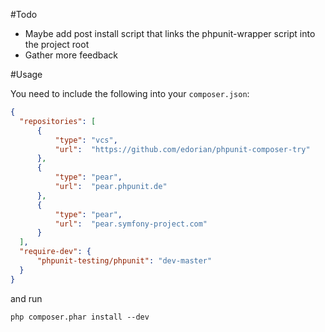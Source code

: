 #Todo

 - Maybe add post install script that links the phpunit-wrapper script into the project root
 - Gather more feedback

#Usage

You need to include the following into your `composer.json`:

```json
{
  "repositories": [
      {
          "type": "vcs",
          "url":  "https://github.com/edorian/phpunit-composer-try"
      },
      {                                                                                                                 
          "type": "pear",                                                                                               
          "url":  "pear.phpunit.de"                                                                                     
      },                                                                                                                
      {                                                                                                                 
          "type": "pear",                                                                                               
          "url":  "pear.symfony-project.com"                                                                            
      }   
  ],
  "require-dev": {
      "phpunit-testing/phpunit": "dev-master"
  }
}
```

and run

    php composer.phar install --dev

